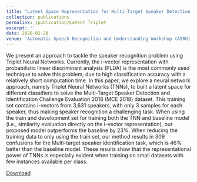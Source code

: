 ```yaml
---
title: "Latent Space Representation for Multi-Target Speaker Detection and Identification with a Sparse Dataset Using Triplet Neural Networks"
collection: publications
permalink: /publication/Latent_Triplet
excerpt: ''
date: 2020-02-20
venue: 'Automatic Speech Recognition and Understanding Workshop (ASRU)'
---
```

We present an approach to tackle the speaker recognition problem using Triplet Neural Networks. Currently, the i-vector representation with probabilistic linear discriminant analysis (PLDA) is the most commonly used technique to solve this problem, due to high classification accuracy with a relatively short computation time. In this paper, we explore a neural network approach, namely Triplet Neural Networks (TNNs), to built a latent space for different classifiers to solve the Multi-Target Speaker Detection and Identification Challenge Evaluation 2018 (MCE 2018) dataset. This training set contains i-vectors from 3,631 speakers, with only 3 samples for each speaker, thus making speaker recognition a challenging task. When using the train and development set for training both the TNN and baseline model (i.e., similarity evaluation directly on the i-vector representation), our proposed model outperforms the baseline by 23%. When reducing the training data to only using the train set, our method results in 309 confusions for the Multi-target speaker identification task, which is 46% better than the baseline model. These results show that the representational power of TNNs is especially evident when training on small datasets with few instances available per class.

[Download](https://ieeexplore.ieee.org/abstract/document/9003922)